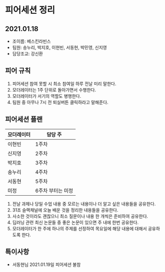 # 피어세션 정리

## 2021.01.18

- 조이름: 베스킨라빈스
- 팀원: 송누리, 박지호, 이현빈, 서동현, 박민영, 신지영
- 담당조교: 강신환

## 피어 규칙

1. 피어세션 참여 못할 시 최소 참여일 하루 전날 미리 말한다.
2. 모더레이터는 1주 단위로 돌아가면서 수행한다.
3. 모더레이터가 서기의 역할도 병행한다.
4. 팀원 중 아무나 7시 전 퇴실버튼 클릭하라고 말해준다.

## 피어세션 플랜

| 모더레이터 | 담당 주           |
| ---------- | ----------------- |
| 이현빈     | 1주차             |
| 신지영     | 2주차             |
| 박지호     | 3주차             |
| 송누리     | 4주차             |
| 서동현     | 5주차             |
| 미정       | 6주차 부터는 미정 |

1. 전날 과제나 당일 수업 내용 중 모르는 내용이나 더 알고 싶은 내용들을 공유한다.
2. 31조 슬랙채널에 오늘 배운 것을 정리한 내용들을 공유한다.
3. 사소한 것이라도 괜찮으니 최소 질문이나 내용 한 개씩은 준비하여 공유한다.
4. 딥러닝 관련 최신 논문들 중 좋은 논문이 있으면 주 내에 한번 공유한다.
5. 모더레이터가 한 주에 하나의 주제를 선정하여 목요일에 해당 내용에 대해서 공유하도록 한다.

## 특이사항

- 서동현님 2021.01.19일 피어세션 불참